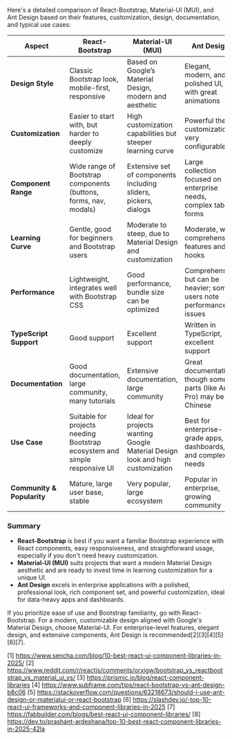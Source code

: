 Here's a detailed comparison of React-Bootstrap, Material-UI (MUI), and Ant Design based on their features, customization,
design, documentation, and typical use cases:

| Aspect                     | React-Bootstrap                                                            | Material-UI (MUI)                                                             | Ant Design                                                              |
| -------------------------- | -------------------------------------------------------------------------- | ----------------------------------------------------------------------------- | ----------------------------------------------------------------------- |
| **Design Style**           | Classic Bootstrap look, mobile-first, responsive                           | Based on Google’s Material Design, modern and aesthetic                       | Elegant, modern, and polished UI, with great animations                 |
| **Customization**          | Easier to start with, but harder to deeply customize                       | High customization capabilities but steeper learning curve                    | Powerful theme customization, very configurable                         |
| **Component Range**        | Wide range of Bootstrap components (buttons, forms, nav, modals)           | Extensive set of components including sliders, pickers, dialogs               | Large collection focused on enterprise needs, complex tables, forms     |
| **Learning Curve**         | Gentle, good for beginners and Bootstrap users                             | Moderate to steep, due to Material Design and customization                   | Moderate, with comprehensive features and hooks                         |
| **Performance**            | Lightweight, integrates well with Bootstrap CSS                            | Good performance, bundle size can be optimized                                | Comprehensive but can be heavier; some users note performance issues    |
| **TypeScript Support**     | Good support                                                               | Excellent support                                                             | Written in TypeScript, excellent support                                |
| **Documentation**          | Good documentation, large community, many tutorials                        | Extensive documentation, large community                                      | Great documentation, though some parts (like Ant Pro) may be in Chinese |
| **Use Case**               | Suitable for projects needing Bootstrap ecosystem and simple responsive UI | Ideal for projects wanting Google Material Design look and high customization | Best for enterprise-grade apps, dashboards, and complex UI needs        |
| **Community & Popularity** | Mature, large user base, stable                                            | Very popular, large ecosystem                                                 | Popular in enterprise, growing community                                |

### Summary

- **React-Bootstrap** is best if you want a familiar Bootstrap experience with React components, easy responsiveness, and
  straightforward usage, especially if you don't need heavy customization.
- **Material-UI (MUI)** suits projects that want a modern Material Design aesthetic and are ready to invest time in learning
  customization for a unique UI.
- **Ant Design** excels in enterprise applications with a polished, professional look, rich component set, and powerful
  customization, ideal for data-heavy apps and dashboards.

If you prioritize ease of use and Bootstrap familiarity, go with React-Bootstrap. For a modern, customizable design aligned
with Google's Material Design, choose Material-UI. For enterprise-level features, elegant design, and extensive components,
Ant Design is recommended[2][3][4][5][6][7].

[1] https://www.sencha.com/blog/10-best-react-ui-component-libraries-in-2025/ [2]
https://www.reddit.com/r/reactjs/comments/orxigw/bootstrap_vs_reactbootstrap_vs_material_ui_vs/ [3]
https://prismic.io/blog/react-component-libraries [4] https://www.subframe.com/tips/react-bootstrap-vs-ant-design-b8c06 [5]
https://stackoverflow.com/questions/63218673/should-i-use-ant-design-or-materialui-or-react-bootstrap [6]
https://slashdev.io/-top-10-react-ui-frameworks-and-component-libraries-in-2025 [7]
https://fabbuilder.com/blogs/best-react-ui-component-libraries/ [8]
https://dev.to/prashant-ardeshana/top-10-best-react-component-libraries-in-2025-42la
